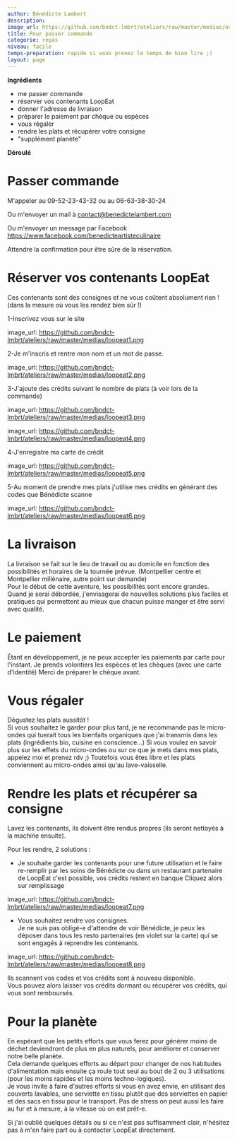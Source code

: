 ```yaml
---
author: Bénédicte Lambert
description: 
image_url: https://github.com/bndct-lmbrt/ateliers/raw/master/medias/order.jpg
title: Pour passer commande
categorie: repas
niveau: facile 
temps-preparation: rapide si vous prenez le temps de bien lire ;)
layout: page
---
```


**Ingrédients**  

* me passer commande
* réserver vos contenants LoopEat
* donner l'adresse de livraison
* préparer le paiement par chèque ou espèces
* vous régaler 
* rendre les plats et récupérer votre consigne
* "supplément planète"

**Déroulé** 


# Passer commande 

M'appeler au 09-52-23-43-32 ou au 06-63-38-30-24   

Ou m'envoyer un mail à contact@benedictelambert.com  

Ou m'envoyer un message par Facebook https://www.facebook.com/benedicteartisteculinaire  

Attendre la confirmation pour être sûre de la réservation.  

# Réserver vos contenants LoopEat

Ces contenants sont des consignes et ne vous coûtent absolument rien !  
(dans la mesure où vous les rendez bien sûr !)   

1-Inscrivez vous sur le site   

image_url: https://github.com/bndct-lmbrt/ateliers/raw/master/medias/loopeat1.png  

2-Je m'inscris et rentre mon nom et un mot de passe.

image_url: https://github.com/bndct-lmbrt/ateliers/raw/master/medias/loopeat2.png  

3-J'ajoute des crédits suivant le nombre de plats (à voir lors de la commande)

image_url: https://github.com/bndct-lmbrt/ateliers/raw/master/medias/loopeat3.png

image_url: https://github.com/bndct-lmbrt/ateliers/raw/master/medias/loopeat4.png

4-J'enregistre ma carte de crédit

image_url: https://github.com/bndct-lmbrt/ateliers/raw/master/medias/loopeat5.png

5-Au moment de prendre mes plats j'utilise mes crédits en générant des codes que Bénédicte scanne  

image_url: https://github.com/bndct-lmbrt/ateliers/raw/master/medias/loopeat6.png

# La livraison

La livraison se fait sur le lieu de travail ou au domicile en fonction des possibilités et horaires de la tournée prévue. (Montpellier centre et Montpellier millénaire, autre point sur demande)  
Pour le début de cette aventure, les possibilités sont encore grandes.  
Quand je serai débordée, j'envisagerai de nouvelles solutions plus faciles et pratiques qui permettent au mieux que chacun puisse manger et être servi avec qualité.  

# Le paiement

Étant en développement, je ne peux accepter les paiements par carte pour l'instant.
Je prends volontiers les espèces et les chèques (avec une carte d'identité) Merci de préparer le chèque avant.

# Vous régaler

Dégustez les plats aussitôt !  
Si vous souhaitez le garder pour plus tard, je ne recommande pas le micro-ondes qui tuerait tous les bienfaits organiques que j'ai transmis dans les plats (ingrédients bio, cuisine en conscience...) Si vous voulez en savoir plus sur les effets du micro-ondes ou sur ce que je mets dans mes plats, appelez moi et prenez rdv ;)
Toutefois vous êtes libre et les plats conviennent au micro-ondes ainsi qu'au lave-vaisselle. 

# Rendre les plats et récupérer sa consigne 


Lavez les contenants, ils doivent être rendus propres (ils seront nettoyés à la machine ensuite).  

Pour les rendre, 2 solutions :   

* Je souhaite garder les contenants pour une future utilisation et le faire re-remplir par les soins de Bénédicte ou dans un restaurant partenaire de LoopEat c'est possible, vos crédits restent en banque 
Cliquez alors sur remplissage 

image_url: https://github.com/bndct-lmbrt/ateliers/raw/master/medias/loopeat7.png

* Vous souhaitez rendre vos consignes.   
Je ne suis pas obligé-e d'attendre de voir Bénédicte, je peux les déposer dans tous les resto partenaires (en violet sur la carte) qui se sont engagés à reprendre les contenants.  

image_url: https://github.com/bndct-lmbrt/ateliers/raw/master/medias/loopeat8.png

Ils scannent vos codes et vos crédits sont à nouveau disponible.  
Vous pouvez alors laisser vos crédits dormant ou récupérer vos crédits, qui vous sont remboursés.

# Pour la planète

En espérant que les petits efforts que vous ferez pour générer moins de déchet deviendront de plus en plus naturels, pour améliorer et conserver notre belle planète.   
Cela demande quelques efforts au départ pour changer de nos habitudes d'alimentation mais ensuite ça roule tout seul au bout de 2 ou 3 utilisations (pour les moins rapides et les moins techno-logiques).   
Je vous invite à faire d'autres efforts si vous en avez envie, en utilisant des couverts lavables, une serviette en tissu plutôt que des serviettes en papier et des sacs en tissu pour le transport. 
Pas de stress on peut aussi les faire au fur et à mesure, à la vitesse où on est prêt-e. 


Si j'ai oublié quelques détails ou si ce n'est pas suffisamment clair, n'hésitez pas à m'en faire part ou à contacter LoopEat directement. 





